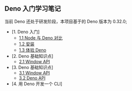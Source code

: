 ## Deno 入门学习笔记

当前 Deno 还处于研发阶段，本项目基于的 Deno 版本为 0.32.0;

-   [1. Deno 入门]
    -   [1.1 Node 与 Deno 对比](docs/chapter_1/introduce.md)
    -   [1.2 安装](docs/chapter_1/install.md)
    -   [1.3 体验 Deno](docs/chapter_1/first_try.md)
-   [2. Deno 基础知识点]
    -   [2.1 Window API](docs/chapter_2/cli_api.md)
-   [3. Deno 基础知识点]
    -   [3.1 Window API](docs/chapter_3/api_window.md)
    -   [3.2 Deno API](docs/chapter_3/api_deno.md)
-   [4. 用 Deno 开发一个 CLI]

